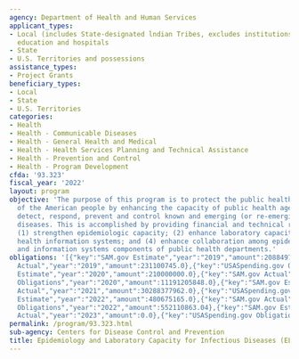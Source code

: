 ```yaml
---
agency: Department of Health and Human Services
applicant_types:
- Local (includes State-designated lndian Tribes, excludes institutions of higher
  education and hospitals
- State
- U.S. Territories and possessions
assistance_types:
- Project Grants
beneficiary_types:
- Local
- State
- U.S. Territories
categories:
- Health
- Health - Communicable Diseases
- Health - General Health and Medical
- Health - Health Services Planning and Technical Assistance
- Health - Prevention and Control
- Health - Program Development
cfda: '93.323'
fiscal_year: '2022'
layout: program
objective: 'The purpose of this program is to protect the public health and safety
  of the American people by enhancing the capacity of public health agencies to effectively
  detect, respond, prevent and control known and emerging (or re-emerging) infectious
  diseases. This is accomplished by providing financial and technical resources to:
  (1) strengthen epidemiologic capacity; (2) enhance laboratory capacity; (3) improve
  health information systems; and (4) enhance collaboration among epidemiology, laboratory,
  and information systems components of public health departments.'
obligations: '[{"key":"SAM.gov Estimate","year":"2019","amount":208849735.0},{"key":"SAM.gov
  Actual","year":"2019","amount":231100745.0},{"key":"USASpending.gov Obligations","year":"2019","amount":231062498.0},{"key":"SAM.gov
  Estimate","year":"2020","amount":210000000.0},{"key":"SAM.gov Actual","year":"2020","amount":11222896748.0},{"key":"USASpending.gov
  Obligations","year":"2020","amount":11191205848.0},{"key":"SAM.gov Estimate","year":"2021","amount":29452952159.0},{"key":"SAM.gov
  Actual","year":"2021","amount":30288377962.0},{"key":"USASpending.gov Obligations","year":"2021","amount":30587449093.87},{"key":"SAM.gov
  Estimate","year":"2022","amount":480675165.0},{"key":"SAM.gov Actual","year":"2022","amount":554038904.0},{"key":"USASpending.gov
  Obligations","year":"2022","amount":552110863.04},{"key":"SAM.gov Estimate","year":"2023","amount":948784383.0},{"key":"SAM.gov
  Actual","year":"2023","amount":0.0},{"key":"USASpending.gov Obligations","year":"2023","amount":1063080031.85}]'
permalink: /program/93.323.html
sub-agency: Centers for Disease Control and Prevention
title: Epidemiology and Laboratory Capacity for Infectious Diseases (ELC)
---
```

